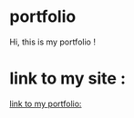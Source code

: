 # portfolio
Hi, this is my portfolio !

# link to my site :
[link to my portfolio: ](https://lockybounty.github.io/portfolio/)

